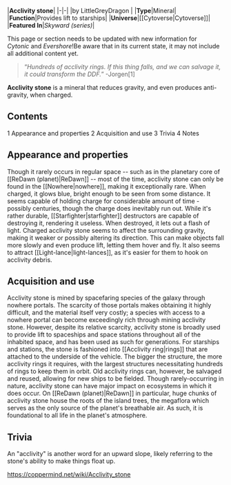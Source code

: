 |**Acclivity stone**|
|-|-|
|by  LittleGreyDragon |
|**Type**|Mineral|
|**Function**|Provides lift to starships|
|**Universe**|[[Cytoverse\|Cytoverse]]|
|**Featured In**|*Skyward (series)*|

This page or section needs to be updated with new information for *Cytonic* and *Evershore*!Be aware that in its current state, it may not include all additional content yet.

>“*Hundreds of acclivity rings. If this thing falls, and we can salvage it, it could transform the DDF.*”
\-Jorgen[1]


**Acclivity stone** is a mineral that reduces gravity, and even produces anti-gravity, when charged.

## Contents

1 Appearance and properties
2 Acquisition and use
3 Trivia
4 Notes


## Appearance and properties
Though it rarely occurs in regular space -- such as in the planetary core of [[ReDawn (planet)\|ReDawn]] -- most of the time, acclivity stone can only be found in the [[Nowhere\|nowhere]], making it exceptionally rare. When charged, it glows blue, bright enough to be seen from some distance. It seems capable of holding charge for considerable amount of time - possibly centuries, though the charge does inevitably run out. While it's rather durable, [[Starfighter\|starfighter]] destructors are capable of destroying it, rendering it useless. When destroyed, it lets out a flash of light.
Charged acclivity stone seems to affect the surrounding gravity, making it weaker or possibly altering its direction. This can make objects fall more slowly and even produce lift, letting them hover and fly. It also seems to attract [[Light-lance\|light-lances]], as it's easier for them to hook on acclivity debris.

## Acquisition and use
Acclivity stone is mined by spacefaring species of the galaxy through nowhere portals. The scarcity of those portals makes obtaining it highly difficult, and the material itself very costly; a species with access to a nowhere portal can become exceedingly rich through mining acclivity stone. However, despite its relative scarcity, acclivity stone is broadly used to provide lift to spaceships and space stations throughout all of the inhabited space, and has been used as such for generations.
For starships and stations, the stone is fashioned into [[Acclivity ring\|rings]] that are attached to the underside of the vehicle. The bigger the structure, the more acclivity rings it requires, with the largest structures necessitating hundreds of rings to keep them in orbit. Old acclivity rings can, however, be salvaged and reused, allowing for new ships to be fielded.
Though rarely-occurring in nature, acclivity stone can have major impact on ecosystems in which it does occur. On [[ReDawn (planet)\|ReDawn]] in particular, huge chunks of acclivity stone house the roots of the island trees, the megaflora which serves as the only source of the planet's breathable air. As such, it is foundational to all life in the planet's atmosphere.

## Trivia
An "acclivity" is another word for an upward slope, likely referring to the stone's ability to make things float up.


https://coppermind.net/wiki/Acclivity_stone